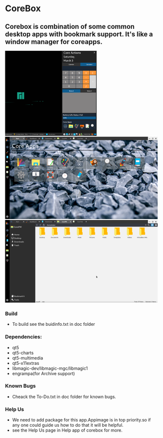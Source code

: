 # CoreBox

## Corebox is combination of some common desktop apps with bookmark support. It's like a window manager for coreapps.

<img src="docs/screenshots/coreaction.png" width="300">
<img src="docs/screenshots/start.png" width="500">
<img src="docs/screenshots/corefm.png" width="500">

### Build
* To build see the buidinfo.txt in doc folder

### Dependencies:
* qt5
* qt5-charts
* qt5-multimedia
* qt5-x11extras
* libmagic-dev/libmagic-mgc/libmagic1
* engrampa(for Archive support)

### Known Bugs
* Cheack the To-Do.txt in doc folder for known bugs.

### Help Us
* We need to add package for this app.Appimage is in top priority.so if any one could guide us how to do that it will be helpful.
* see the Help Us page in Help app of corebox for more.
